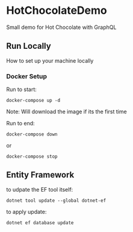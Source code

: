 # HotChocolateDemo
Small demo for Hot Chocolate with GraphQL
## Run Locally
How to set up your machine locally

### Docker Setup
Run to start:

`docker-compose up -d`

Note: Will download the image if its the first time

Run to end:

`docker-compose down`

or

`docker-compose stop`

## Entity Framework
to udpate the EF tool itself:

`dotnet tool update --global dotnet-ef`

to apply update:

`dotnet ef database update`